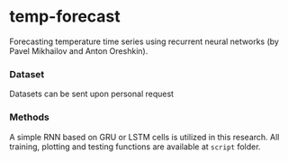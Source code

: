 # temp-forecast
Forecasting temperature time series using recurrent neural networks (by Pavel Mikhailov and Anton Oreshkin).

### Dataset
Datasets can be sent upon personal request

### Methods
A simple RNN based on GRU or LSTM cells is utilized in this research. All training, plotting and testing functions are available at `script` folder.
